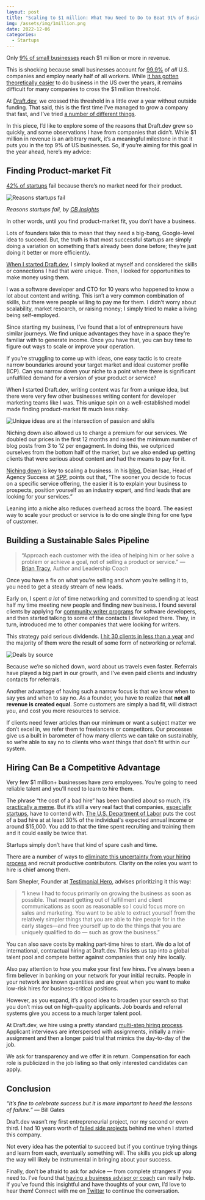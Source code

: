 ```yaml
---
layout: post
title: "Scaling to $1 million: What You Need to Do to Beat 91% of Businesses"
img: /assets/img/1million.png
date: 2022-12-06
categories:
  - Startups
---
```


Only [9% of small businesses](https://www.smallbizgenius.net/by-the-numbers/small-business-statistics/) reach $1 million or more in revenue. 

This is shocking because small businesses account for [99.9%](https://www.uschamber.com/small-business/state-of-small-business-now) of _all_ U.S. companies and employ nearly half of all workers. While [it has gotten theoretically easier](https://www.doingbusiness.org/content/dam/doingBusiness/media/Annual-Reports/English/DB2019-report_web-version.pdf) to do business in the US over the years, it remains difficult for many companies to cross the $1 million threshold.

At [Draft.dev](https://draft.dev/), we crossed this threshold in a little over a year without outside funding. That said, this is the first time I’ve managed to grow a company that fast, and I’ve tried [a number of different things](https://www.karllhughes.com/posts/overnight-success).

In this piece, I’d like to explore some of the reasons that Draft.dev grew so quickly, and some observations I have from companies that didn’t. While $1 million in revenue is an arbitrary mark, it’s a meaningful milestone in that it puts you in the top 9% of US businesses. So, if you’re aiming for this goal in the year ahead, here’s my advice:


## Finding Product-market Fit

[42% of startups](https://s3-us-west-2.amazonaws.com/cbi-content/research-reports/The-20-Reasons-Startups-Fail.pdf) fail because there’s no market need for their product.


![Reasons startups fail](https://i.imgur.com/qmGtmI0.png)


_Reasons startups fail, by [CB Insights](https://s3-us-west-2.amazonaws.com/cbi-content/research-reports/The-20-Reasons-Startups-Fail.pdf)_

In other words, until you find product-market fit, you don’t have a business.

Lots of founders take this to mean that they need a big-bang, Google-level idea to succeed. But, the truth is that most successful startups are simply doing a variation on something that’s already been done before; they’re just doing it better or more efficiently.

[When I started Draft.dev](https://www.karllhughes.com/posts/cto-writer), I simply looked at myself and considered the skills or connections I had that were unique. Then, I looked for opportunities to make money using them.

I was a software developer and CTO for 10 years who happened to know a lot about content and writing. This isn’t a very common combination of skills, but there were people willing to pay me for them. I didn’t worry about scalability, market research, or raising money; I simply tried to make a living being self-employed.

Since starting my business, I’ve found that a lot of entrepreneurs have similar journeys. We find unique advantages they have in a space they’re familiar with to generate income. Once you have that, you can buy time to figure out ways to scale or improve your operation.

If you’re struggling to come up with ideas, one easy tactic is to create narrow boundaries around your target market and ideal customer profile (ICP). Can you narrow down your niche to a point where there is significant unfulfilled demand for a version of your product or service?

When I started Draft.dev, writing content was far from a unique idea, but there were very few other businesses writing content for developer marketing teams like I was. This unique spin on a well-established model made finding product-market fit much less risky.

![Unique ideas are at the intersection of passion and skills](https://i.imgur.com/q6niW2L.png)

Niching down also allowed us to charge a premium for our services. We doubled our prices in the first 12 months and raised the minimum number of blog posts from 3 to 12 per engagment. In doing this, we outpriced ourselves from the bottom half of the market, but we also ended up getting clients that were serious about content and had the means to pay for it.

[Niching down](https://www.karllhughes.com/posts/scaling-services) is key to scaling a business. In his [blog](https://spp.co/blog/niche-down/), Deian Isac, Head of Agency Success at [SPP](https://spp.co/), points out that, “The sooner you decide to focus on a specific service offering, the easier it is to explain your business to prospects, position yourself as an industry expert, and find leads that are looking for your services.”

Leaning into a niche also reduces overhead across the board. The easiest way to scale your product or service is to do one single thing for one type of customer. 


## Building a Sustainable Sales Pipeline

> “Approach each customer with the idea of helping him or her solve a problem or achieve a goal, not of selling a product or service.” — [Brian Tracy](https://mobile.twitter.com/BrianTracy), Author and Leadership Coach

Once you have a fix on what you’re selling and whom you’re selling it to, you need to get a steady stream of new leads. 

Early on, I spent _a lot_ of time networking and committed to spending at least half my time meeting new people and finding new business. I found several clients by applying for [community writer programs](https://github.com/malgamves/CommunityWriterPrograms) for software developers, and then started talking to some of the contacts I developed there. They, in turn, introduced me to other companies that were looking for writers.

This strategy paid serious dividends. [I hit 30 clients in less than a year](https://www.karllhughes.com/posts/journey-to-30) and the majority of them were the result of some form of networking or referral.

![Deals by source](https://i.imgur.com/0H9j5HG.png)


Because we’re so niched down, word about us travels even faster. Referrals have played a big part in our growth, and I’ve even paid clients and industry contacts for referrals.

Another advantage of having such a narrow focus is that we know when to say yes and when to say no. As a founder, you have to realize that **not all revenue is created equal**. Some customers are simply a bad fit, will distract you, and cost you more resources to service.

If clients need fewer articles than our minimum or want a subject matter we don’t excel in, we refer them to freelancers or competitors. Our processes give us a built in barometer of how many clients we can take on sustainably, so we’re able to say no to clients who want things that don’t fit within our system.


## Hiring Can Be a Competitive Advantage

Very few $1 million+ businesses have zero employees. You’re going to need reliable talent and you’ll need to learn to hire them.

The phrase “the cost of a bad hire” has been bandied about so much, it’s [practically a meme](https://www.linkedin.com/posts/andrew-douglas-wood_the-estimated-cost-of-a-bad-hire-in-the-uk-activity-6988870440488181760-rwwB/). But it’s still a very real fact that companies, [especially startups](https://www.karllhughes.com/posts/hiring-at-startup), have to contend with. [The U.S. Department of Labor](https://www.northwestern.edu/hr/about/news/february-2019/the-cost-of-a-bad-hire.html) puts the cost of a bad hire at at least 30% of the individual's expected annual income or around $15,000. You add to that the time spent recruiting and training them and it could easily be twice that. 

Startups simply don’t have that kind of spare cash and time. 

There are a number of ways to [eliminate this uncertainty from your hiring process](https://karllhughes.medium.com/hiring-for-entrepreneurs-how-to-eliminate-uncertainty-from-your-process-d70657aba8cc) and recruit productive contributors. Clarity on the roles you want to hire is chief among them. 

Sam Shepler, Founder at [Testimonial Hero](https://www.testimonialhero.com/), advises prioritizing it this way:

> “I knew I had to focus primarily on growing the business as soon as possible. That meant getting out of fulfillment and client communications as soon as reasonable so I could focus more on sales and marketing. You want to be able to extract yourself from the relatively simpler things that you are able to hire people for in the early stages—and free yourself up to do the things that you are uniquely qualified to do — such as grow the business.”

You can also save costs by making part-time hires to start. We do a lot of international, contractual hiring at Draft.dev. This lets us tap into a global talent pool and compete better against companies that only hire locally.

Also pay attention to _how_ you make your first few hires. I’ve always been a firm believer in banking on your network for your initial recruits. People in your network are known quantities and are great when you want to make low-risk hires for business-critical positions. 

However, as you expand, it’s a good idea to broaden your search so that you don’t miss out on high-quality applicants. Job boards and referral systems give you access to a much larger talent pool.

At Draft.dev, we hire using a pretty standard [multi-step hiring process](https://www.karllhughes.com/posts/hiring-at-startup). Applicant interviews are interspersed with assignments, initially a mini-assignment and then a longer paid trial that mimics the day-to-day of the job.

We ask for transparency and we offer it in return. Compensation for each role is publicized in the job listing so that only interested candidates can apply.


## Conclusion

_“It’s fine to celebrate success but it is more important to heed the lessons of failure.”_ — Bill Gates

 

Draft.dev wasn’t my first entrepreneurial project, nor my second or even third. I had 10 years worth of [failed side projects](https://twitter.com/KarlLHughes/status/1465666959194804228) behind me when I started this company.

Not every idea has the potential to succeed but if you continue trying things and learn from each, eventually something will. The skills you pick up along the way will likely be instrumental in bringing about your success.

Finally, don’t be afraid to ask for advice — from complete strangers if you need to. I’ve found that [having a business advisor or coach](https://www.karllhughes.com/posts/business-advisor) can really help. If you’ve found this insightful and have thoughts of your own, I’d love to hear them! Connect with me on [Twitter](https://twitter.com/KarlLHughes) to continue the conversation.
